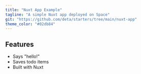 ```yaml
---
title: "Nuxt App Example"
tagline: "A simple Nuxt app deployed on Space"
git: "https://github.com/deta/starters/tree/main/nuxt-app"
theme_color: "#02db84"
---
```


## Features

- Says "hello!"
- Saves todo items
- Built with Nuxt
